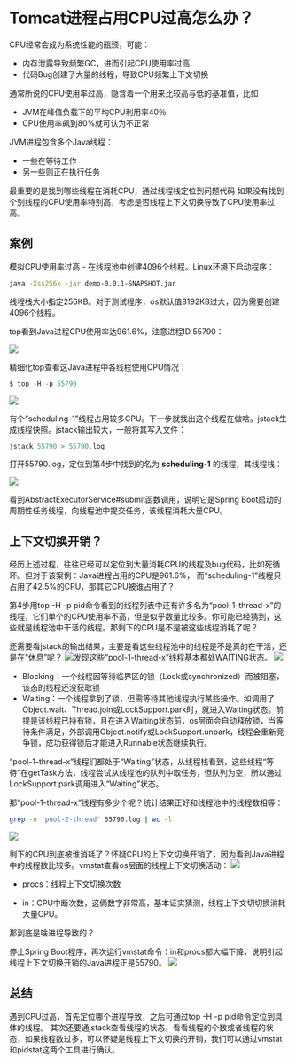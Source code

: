 # Tomcat进程占用CPU过高怎么办？

CPU经常会成为系统性能的瓶颈，可能：

- 内存泄露导致频繁GC，进而引起CPU使用率过高
- 代码Bug创建了大量的线程，导致CPU频繁上下文切换

通常所说的CPU使用率过高，隐含着一个用来比较高与低的基准值，比如

- JVM在峰值负载下的平均CPU利用率40％
- CPU使用率飙到80%就可认为不正常

JVM进程包含多个Java线程：

- 一些在等待工作
- 另一些则正在执行任务

最重要的是找到哪些线程在消耗CPU，通过线程栈定位到问题代码
如果没有找到个别线程的CPU使用率特别高，考虑是否线程上下文切换导致了CPU使用率过高。

## 案例

模拟CPU使用率过高 - 在线程池中创建4096个线程。Linux环境下启动程序：

```bash
java -Xss256k -jar demo-0.0.1-SNAPSHOT.jar
```

线程栈大小指定256KB。对于测试程序，os默认值8192KB过大，因为需要创建4096个线程。

top看到Java进程CPU使用率达961.6%，注意进程ID 55790：

![](https://img-blog.csdnimg.cn/ccc4bf66ef604b20a0875593d571c134.png?x-oss-process=image/watermark,type_ZmFuZ3poZW5naGVpdGk,shadow_10,text_SmF2YUVkZ2U=,size_16,color_FFFFFF,t_70)

精细化top查看这Java进程中各线程使用CPU情况：

```java
$ top -H -p 55790
```

![](https://img-blog.csdnimg.cn/513921500f344102b8857b0cf937b6f4.png?x-oss-process=image/watermark,type_ZmFuZ3poZW5naGVpdGk,shadow_10,text_SmF2YUVkZ2U=,size_16,color_FFFFFF,t_70)

有个“scheduling-1”线程占用较多CPU。下一步就找出这个线程在做啥。jstack生成线程快照。jstack输出较大，一般将其写入文件：

```java
jstack 55790 > 55790.log
```

打开55790.log，定位到第4步中找到的名为 **scheduling-1** 的线程，其线程栈：

![](https://img-blog.csdnimg.cn/fa069dc8e34e4c209d72b5b9a6fa8c40.png?x-oss-process=image/watermark,type_ZmFuZ3poZW5naGVpdGk,shadow_10,text_SmF2YUVkZ2U=,size_16,color_FFFFFF,t_70)

看到AbstractExecutorService#submit函数调用，说明它是Spring Boot启动的周期性任务线程，向线程池中提交任务，该线程消耗大量CPU。

## 上下文切换开销？

经历上述过程，往往已经可以定位到大量消耗CPU的线程及bug代码，比如死循环。但对于该案例：Java进程占用的CPU是961.6%， 而“scheduling-1”线程只占用了42.5%的CPU，那其它CPU被谁占用了？

第4步用top -H -p pid命令看到的线程列表中还有许多名为“pool-1-thread-x”的线程，它们单个的CPU使用率不高，但是似乎数量比较多。你可能已经猜到，这些就是线程池中干活的线程。那剩下的CPU是不是被这些线程消耗了呢？

还需要看jstack的输出结果，主要是看这些线程池中的线程是不是真的在干活，还是在“休息”呢？
![](https://img-blog.csdnimg.cn/4346e7a5f97943458a0878b66b1a1298.png?x-oss-process=image/watermark,type_ZmFuZ3poZW5naGVpdGk,shadow_10,text_SmF2YUVkZ2U=,size_16,color_FFFFFF,t_70)发现这些“pool-1-thread-x”线程基本都处WAITING状态。
![](https://img-blog.csdnimg.cn/d36a43b009fd4ec9beef152b8b980408.png?x-oss-process=image/watermark,type_ZmFuZ3poZW5naGVpdGk,shadow_10,text_SmF2YUVkZ2U=,size_16,color_FFFFFF,t_70)

- Blocking：一个线程因等待临界区的锁（Lock或synchronized）而被阻塞，该态的线程还没获取锁
- Waiting：一个线程拿到了锁，但需等待其他线程执行某些操作。如调用了Object.wait、Thread.join或LockSupport.park时，就进入Waiting状态。前提是该线程已持有锁，且在进入Waiting状态前，os层面会自动释放锁，当等待条件满足，外部调用Object.notify或LockSupport.unpark，线程会重新竞争锁，成功获得锁后才能进入Runnable状态继续执行。

“pool-1-thread-x”线程们都处于“Waiting”状态，从线程栈看到，这些线程“等待”在getTask方法，线程尝试从线程池的队列中取任务，但队列为空，所以通过LockSupport.park调用进入“Waiting”状态。

那“pool-1-thread-x”线程有多少个呢？统计结果正好和线程池中的线程数相等：

```bash
grep -o 'pool-2-thread' 55790.log | wc -l
```

![](https://img-blog.csdnimg.cn/7085afda568d461d8dc52c2d6a92b602.png)

剩下的CPU到底被谁消耗了？怀疑CPU的上下文切换开销了，因为看到Java进程中的线程数比较多。vmstat查看os层面的线程上下文切换活动：
![](https://img-blog.csdnimg.cn/a72a837da75e427a902b1c60c4210614.png?x-oss-process=image/watermark,type_ZmFuZ3poZW5naGVpdGk,shadow_10,text_SmF2YUVkZ2U=,size_16,color_FFFFFF,t_70)

- procs：线程上下文切换次数

- in：CPU中断次数，这俩数字非常高，基本证实猜测，线程上下文切切换消耗大量CPU。

那到底是啥进程导致的？

停止Spring Boot程序，再次运行vmstat命令：in和procs都大幅下降，说明引起线程上下文切换开销的Java进程正是55790。
![](https://img-blog.csdnimg.cn/9200ce42e84543d6b2564f7f501d9b47.png?x-oss-process=image/watermark,type_ZmFuZ3poZW5naGVpdGk,shadow_10,text_SmF2YUVkZ2U=,size_16,color_FFFFFF,t_70)

## 总结

遇到CPU过高，首先定位哪个进程导致，之后可通过top -H -p pid命令定位到具体的线程。
其次还要通jstack查看线程的状态，看看线程的个数或者线程的状态，如果线程数过多，可以怀疑是线程上下文切换的开销，我们可以通过vmstat和pidstat这两个工具进行确认。